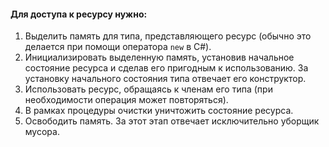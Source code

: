 #### Для доступа к ресурсу нужно:

1. Выделить память для типа, представляющего ресурс (обычно это делается при помощи оператора `new` в C#).
2. Инициализировать выделенную память, установив начальное состояние ресурса и сделав его пригодным к использованию. За установку начального состояния типа отвечает его конструктор. 
3. Использовать ресурс, обращаясь к членам его типа (при необходимости операция может повторяться).
4. В рамках процедуры очистки уничтожить состояние ресурса. 
5. Освободить память. За этот этап отвечает исключительно уборщик мусора.
